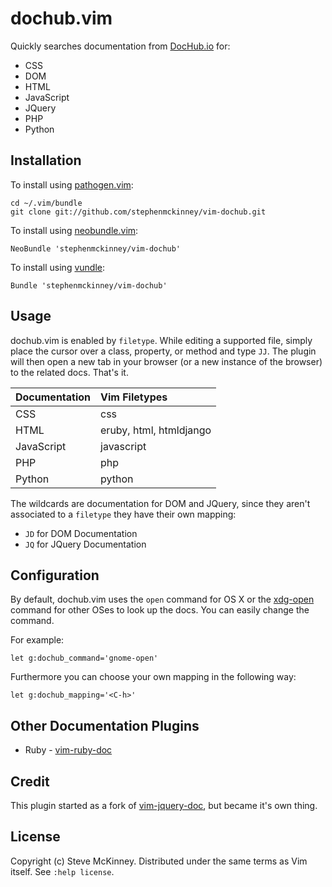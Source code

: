 # dochub.vim

Quickly searches documentation from [DocHub.io](http://dochub.io) for:

* CSS
* DOM
* HTML 
* JavaScript
* JQuery
* PHP
* Python


## Installation

To install using [pathogen.vim](https://github.com/tpope/pathogen.vim):

    cd ~/.vim/bundle
    git clone git://github.com/stephenmckinney/vim-dochub.git

To install using [neobundle.vim](https://github.com/Shougo/neobundle.vim):

    NeoBundle 'stephenmckinney/vim-dochub'

To install using [vundle](https://github.com/gmarik/vundle):

    Bundle 'stephenmckinney/vim-dochub'


## Usage

dochub.vim is enabled by `filetype`. While editing a supported file,
simply place the cursor over a class, property, or method and type `JJ`.
The plugin will then open a new tab in your browser (or a new instance of
the browser) to the related docs. That's it.

| Documentation | Vim Filetypes           |
| :------------ | :---------------------  |
| CSS           | css                     |
| HTML          | eruby, html, htmldjango |
| JavaScript    | javascript              |
| PHP           | php                     |
| Python        | python                  |

The wildcards are documentation for DOM and JQuery, since they aren't
associated to a `filetype` they have their own mapping:

* `JD` for DOM Documentation
* `JQ` for JQuery Documentation


## Configuration

By default, dochub.vim uses the `open` command for OS X or the
[xdg-open](http://portland.freedesktop.org/xdg-utils-1.0/xdg-open.html)
command for other OSes to look up the docs. You can easily change the command. 

For example:

    let g:dochub_command='gnome-open'

Furthermore you can choose your own mapping in the following way:

    let g:dochub_mapping='<C-h>'


## Other Documentation Plugins

* Ruby - [vim-ruby-doc](https://github.com/lucapette/vim-ruby-doc)


## Credit

This plugin started as a fork of [vim-jquery-doc](http://github.com/lucapette/vim-jquery-doc), but became it's own thing.


## License

Copyright (c) Steve McKinney. Distributed under the same terms as Vim itself. See `:help license`.
